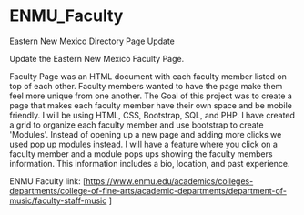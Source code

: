 # ENMU_Faculty
Eastern New Mexico Directory Page Update

Update the Eastern New Mexico Faculty Page.

Faculty Page was an HTML document with each faculty member listed on top of each other. Faculty members wanted to have the page make them feel more unique from one another. The Goal of this project was to create a page that makes each faculty member have their own space and be mobile friendly. I will be using HTML, CSS, Bootstrap, SQL, and PHP. I have created a grid to organize each faculty member and use bootstrap to create 'Modules'. Instead of opening up a new page and adding more clicks we used pop up modules instead. I will have a feature where you click on a faculty member and a module pops ups showing the faculty members information. This information includes a bio, location, and past experience.

ENMU Faculty link: [https://www.enmu.edu/academics/colleges-departments/college-of-fine-arts/academic-departments/department-of-music/faculty-staff-music ]
